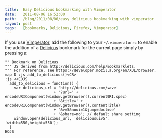 ```yaml
---
title:  Easy Delicious bookmarking with Vimperator
date:   2011-08-06 16:52:00
path:   /blog/2011/08/06/easy_delicious_bookmarking_with_vimperator
layout: post
tags:   [bookmarks, Delicious, Firefox, Vimperator]
---
```


If you use [Vimperator](http://vimperator.org/trac/wiki/Vimperator), add the following
to your `~/.vimperatorrc` to enable the addition of a [Delicious](http://delicious.com/)
bookmark for the current page simply by pressing `D`:

    "" Bookmark on Delicious
    """ JS derived from http://delicious.com/help/bookmarklets.
    """ For reference, see https://developer.mozilla.org/en/XUL/browser.
    map D :js add_to_delicious()<CR>
    :js <<EOJS
      add_to_delicious = function() {
        var delicious_url = 'http://delicious.com/save'
                          + '?url=' + encodeURIComponent(window.getBrowser().currentURI.spec)
                          + '&title=' + encodeURIComponent(window.getBrowser().contentTitle)
                          + '&v=5&noui=1&jump=doclose'
                          + '&share=no'; // default share setting
        window.open(delicious_url, 'deliciousuiv5', 'width=550,height=550');
      }
    EOJS

